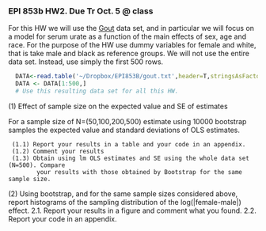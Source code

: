 ### EPI 853b HW2. Due Tr Oct. 5 @ class 
 
 For this HW we will use the [Gout](https://www.dropbox.com/s/iwkmmytsulmkwjf/gout.txt?dl=0) data set, and in particular we will focus on a model
 for serum urate as a function of the main effects of sex, age and race. For the purpose
 of the HW use dummy variables for female and white, that is take male and black as reference
 groups. We will not use the entire data set. Instead, use simply the first 500 rows.
 
 ```r
   DATA<-read.table('~/Dropbox/EPI853B/gout.txt',header=T,stringsAsFactors=F)
   DATA <- DATA[1:500,]
   # Use this resulting data set for all this HW.  
 ```
 
 
 (1) Effect of sample size on the expected value and SE of estimates
 
 For a sample size of N=(50,100,200,500) estimate using 10000 bootstrap samples the expected
 value and standard deviations of OLS estimates. 
 
     (1.1) Report your results in a table and your code in an appendix.
     (1.2) Comment your results
     (1.3) Obtain using lm OLS estimates and SE using the whole data set (N=500). Compare
            your results with those obtained by Bootstrap for the same sample size.
            
 (2) Using bootstrap, and for the same sample sizes considered above, report histograms
 of the sampling distribution of the log(|female-male|) effect.
	2.1. Report your results in a figure and comment what you found.
	2.2. Report your code in an appendix.
	
	
	
